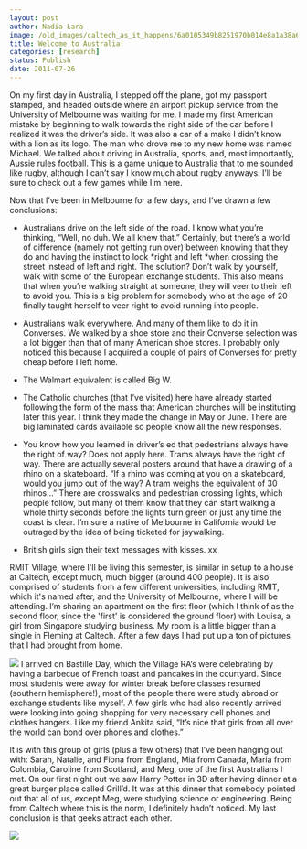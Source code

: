```yaml
---
layout: post
author: Nadia Lara
image: /old_images/caltech_as_it_happens/6a0105349b8251970b014e8a1a38a6970d.jpg
title: Welcome to Australia!
categories: [research]
status: Publish
date: 2011-07-26
---
```



On my first day in Australia, I stepped off the plane, got my passport stamped, and headed outside where an airport pickup service from the University of Melbourne was waiting for me. I made my first American mistake by beginning to walk towards the right side of the car before I realized it was the driver’s side. It was also a car of a make I didn’t know with a lion as its logo. The man who drove me to my new home was named Michael. We talked about driving in Australia, sports, and, most importantly, Aussie rules football. This is a game unique to Australia that to me sounded like rugby, although I can’t say I know much about rugby anyways. I’ll be sure to check out a few games while I’m here.

Now that I’ve been in Melbourne for a few days, and I’ve drawn a few conclusions:

- Australians drive on the left side of the road. I know what you’re thinking, “Well, no duh. We all knew that.” Certainly, but there’s a world of difference (namely not getting run over) between knowing that they do and having the instinct to look *right and left *when crossing the street instead of left and right. The solution? Don’t walk by yourself, walk with some of the European exchange students. This also means that when you’re walking straight at someone, they will veer to their left to avoid you. This is a big problem for somebody who at the age of 20 finally taught herself to veer right to avoid running into people.

- Australians walk everywhere. And many of them like to do it in Converses. We walked by a shoe store and their Converse selection was a lot bigger than that of many American shoe stores. I probably only noticed this because I acquired a couple of pairs of Converses for pretty cheap before I left home.

- The Walmart equivalent is called Big W.

- The Catholic churches (that I’ve visited) here have already started following the form of the mass that American churches will be instituting later this year. I think they made the change in May or June. There are big laminated cards available so people know all the new responses.

- You know how you learned in driver’s ed that pedestrians always have the right of way? Does not apply here. Trams always have the right of way. There are actually several posters around that have a drawing of a rhino on a skateboard. “If a rhino was coming at you on a skateboard, would you jump out of the way? A tram weighs the equivalent of 30 rhinos…” There are crosswalks and pedestrian crossing lights, which people follow, but many of them know that they can start walking a whole thirty seconds before the lights turn green or just any time the coast is clear. I’m sure a native of Melbourne in California would be outraged by the idea of being ticketed for jaywalking.

- British girls sign their text messages with kisses. xx

RMIT Village, where I'll be living this semester, is similar in setup to a house at Caltech, except much, much bigger (around 400 people). It is also comprised of students from a few different universities, including RMIT, which it's named after, and the University of Melbourne, where I will be attending. I’m sharing an apartment on the first floor (which I think of as the second floor, since the 'first' is considered the ground floor) with Louisa, a girl from Singapore studying business. My room is a little bigger than a single in Fleming at Caltech. After a few days I had put up a ton of pictures that I had brought from home.


![](/old_images/caltech_as_it_happens/6a0105349b8251970b01539026ff5e970b.jpg)
I arrived on Bastille Day, which the Village RA’s were celebrating by having a barbecue of French toast and pancakes in the courtyard. Since most students were away for winter break before classes resumed (southern hemisphere!), most of the people there were study abroad or exchange students like myself. A few girls who had also recently arrived were looking into going shopping for very necessary cell phones and clothes hangers. Like my friend Ankita said, “It’s nice that girls from all over the world can bond over phones and clothes.”

It is with this group of girls (plus a few others) that I’ve been hanging out with: Sarah, Natalie, and Fiona from England, Mia from Canada, Maria from Colombia, Caroline from Scotland, and Meg, one of the first Australians I met. On our first night out we saw Harry Potter in 3D after having dinner at a great burger place called Grill’d. It was at this dinner that somebody pointed out that all of us, except Meg, were studying science or engineering. Being from Caltech where this is the norm, I definitely hadn’t noticed. My last conclusion is that geeks attract each other.


![](/old_images/caltech_as_it_happens/6a0105349b8251970b014e8a1a34e2970d.jpg)
